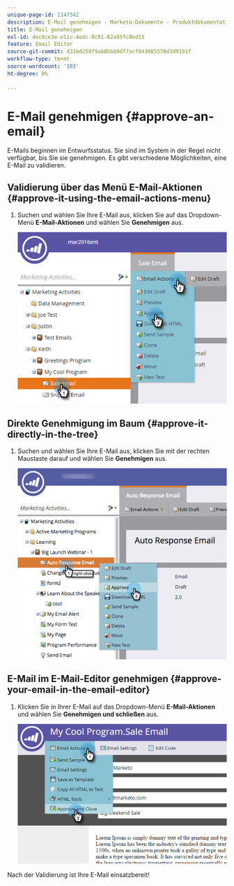 ```yaml
---
unique-page-id: 1147342
description: E-Mail genehmigen - Marketo-Dokumente - Produktdokumentation
title: E-Mail genehmigen
exl-id: dec8ce3e-e11c-4edc-8c81-82a95fc8ed13
feature: Email Editor
source-git-commit: 431bd258f9a68bbb9df7acf043085578d3d91b1f
workflow-type: tm+mt
source-wordcount: '103'
ht-degree: 0%

---
```


# E-Mail genehmigen {#approve-an-email}

E-Mails beginnen im Entwurfsstatus. Sie sind im System in der Regel nicht verfügbar, bis Sie sie genehmigen. Es gibt verschiedene Möglichkeiten, eine E-Mail zu validieren.

## Validierung über das Menü E-Mail-Aktionen {#approve-it-using-the-email-actions-menu}

1. Suchen und wählen Sie Ihre E-Mail aus, klicken Sie auf das Dropdown-Menü **E-Mail-Aktionen** und wählen Sie **Genehmigen** aus.

   ![](assets/one.png)

## Direkte Genehmigung im Baum {#approve-it-directly-in-the-tree}

1. Suchen und wählen Sie Ihre E-Mail aus, klicken Sie mit der rechten Maustaste darauf und wählen Sie **Genehmigen** aus.

   ![](assets/approveemail.png)

## E-Mail im E-Mail-Editor genehmigen {#approve-your-email-in-the-email-editor}

1. Klicken Sie in Ihrer E-Mail auf das Dropdown-Menü **E-Mail-Aktionen** und wählen Sie **Genehmigen und schließen** aus.

   ![](assets/three.png)

Nach der Validierung ist Ihre E-Mail einsatzbereit!

